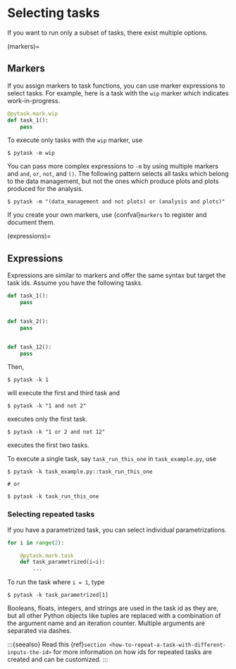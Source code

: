 # Selecting tasks

If you want to run only a subset of tasks, there exist multiple options.

(markers)=

## Markers

If you assign markers to task functions, you can use marker expressions to select tasks.
For example, here is a task with the `wip` marker which indicates work-in-progress.

```python
@pytask.mark.wip
def task_1():
    pass
```

To execute only tasks with the `wip` marker, use

```console
$ pytask -m wip
```

You can pass more complex expressions to `-m` by using multiple markers and `and`, `or`,
`not`, and `()`. The following pattern selects all tasks which belong to the data
management, but not the ones which produce plots and plots produced for the analysis.

```console
$ pytask -m "(data_management and not plots) or (analysis and plots)"
```

If you create your own markers, use {confval}`markers` to register and document them.

(expressions)=

## Expressions

Expressions are similar to markers and offer the same syntax but target the task ids.
Assume you have the following tasks.

```python
def task_1():
    pass


def task_2():
    pass


def task_12():
    pass
```

Then,

```console
$ pytask -k 1
```

will execute the first and third task and

```console
$ pytask -k "1 and not 2"
```

executes only the first task.

```console
$ pytask -k "1 or 2 and not 12"
```

executes the first two tasks.

To execute a single task, say `task_run_this_one` in `task_example.py`, use

```console
$ pytask -k task_example.py::task_run_this_one

# or

$ pytask -k task_run_this_one
```

### Selecting repeated tasks

If you have a parametrized task, you can select individual parametrizations.

```python
for i in range(2):

    @pytask.mark.task
    def task_parametrized(i=i):
        ...
```

To run the task where `i = 1`, type

```console
$ pytask -k task_parametrized[1]
```

Booleans, floats, integers, and strings are used in the task id as they are, but all
other Python objects like tuples are replaced with a combination of the argument name
and an iteration counter. Multiple arguments are separated via dashes.

:::{seealso}
Read this {ref}`section <how-to-repeat-a-task-with-different-inputs-the-id>` for more
information on how ids for repeated tasks are created and can be customized.
:::
